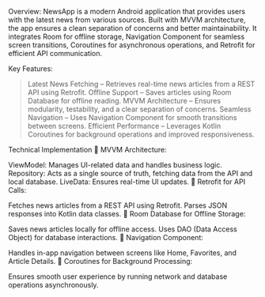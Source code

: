 Overview:
NewsApp is a modern Android application that provides users with the latest news from various sources. Built with MVVM architecture, the app ensures a clean separation of concerns and better maintainability. It integrates Room for offline storage, Navigation Component for seamless screen transitions, Coroutines for asynchronous operations, and Retrofit for efficient API communication.

Key Features:
> Latest News Fetching – Retrieves real-time news articles from a REST API using Retrofit.
> Offline Support – Saves articles using Room Database for offline reading.
> MVVM Architecture – Ensures modularity, testability, and a clear separation of concerns.
> Seamless Navigation – Uses Navigation Component for smooth transitions between screens.
> Efficient Performance – Leverages Kotlin Coroutines for background operations and improved responsiveness.

Technical Implementation
🔹 MVVM Architecture:

ViewModel: Manages UI-related data and handles business logic.
Repository: Acts as a single source of truth, fetching data from the API and local database.
LiveData: Ensures real-time UI updates.
🔹 Retrofit for API Calls:

Fetches news articles from a REST API using Retrofit.
Parses JSON responses into Kotlin data classes.
🔹 Room Database for Offline Storage:

Saves news articles locally for offline access.
Uses DAO (Data Access Object) for database interactions.
🔹 Navigation Component:

Handles in-app navigation between screens like Home, Favorites, and Article Details.
🔹 Coroutines for Background Processing:

Ensures smooth user experience by running network and database operations asynchronously.
